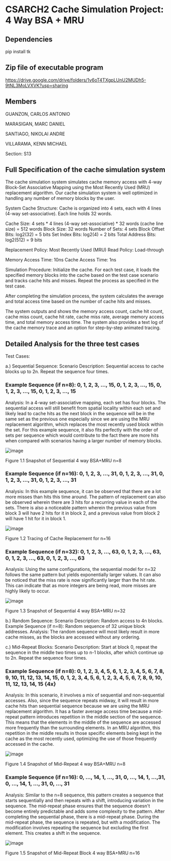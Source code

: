 # CSARCH2 Cache Simulation Project: 4 Way BSA + MRU

## Dependencies
pip install tk

## Zip file of executable program

https://drive.google.com/drive/folders/1v6oT4TXgpLUnU2MUDh5-9tNL3MoLVXVK?usp=sharing

## Members

GUANZON, CARLOS ANTONIO

MARASIGAN, MARC DANIEL

SANTIAGO, NIKOLAI ANDRE 

VILLARAMA, KENN MICHAEL


Section: S13


## Full Specification of the cache simulation system

The cache simulation system simulates cache memory access with 4-way Block-Set Associative Mapping using the Most Recently Used (MRU) replacement algorithm. Our cache simulation system is well optimized in handling any number of memory blocks by the user.

System Cache Structure:
Cache is organized into 4 sets, each with 4 lines (4-way set-associative).
Each line holds 32 words.

Cache Size: 4 sets * 4 lines (4-way set-associative) * 32 words (cache line size) = 512 words
Block Size: 32 words
Number of Sets: 4 sets
Block Offset Bits: log2(32) = 5 bits
Set Index Bits: log2(4) = 2 bits
Total Address Bits: log2(512) = 9 bits

Replacement Policy: Most Recently Used (MRU)
Read Policy: Load-through

Memory Access Time: 10ns
Cache Access Time: 1ns

Simulation Procedure:
Initialize the cache. For each test case, it loads the specified memory blocks into the cache based on the test case scenario and tracks cache hits and misses. Repeat the process as specified in the test case.

After completing the simulation process, the system calculates the average and total access time based on the number of cache hits and misses. 

The system outputs and shows the memory access count, cache hit count, cache miss count, cache hit rate, cache miss rate, average memory access time, and total memory access time. The system also provides a text log of the cache memory trace and an option for step-by-step animated tracing.

## Detailed Analysis for the three test cases

Test Cases:

a.) Sequential Sequence:
Scenario Description: Sequential access to cache blocks up to 2n. Repeat the sequence four times.

### Example Sequence (if n=8): 0, 1, 2, 3, ..., 15, 0, 1, 2, 3, ..., 15, 0, 1, 2, 3, ..., 15, 0, 1, 2, 3, ..., 15

Analysis: In a 4-way set-associative mapping, each set has four blocks. The sequential access will still benefit from spatial locality within each set and likely lead to cache hits as the next block in the sequence will be in the same set as the previous one especially since we are using the MRU replacement algorithm, which replaces the most recently used block within the set. For this example sequence, it also fits perfectly with the order of sets per sequence which would contribute to the fact there are more hits when compared with scenarios having a larger number of memory blocks.

![image](https://github.com/niksanti/CSARCH2/assets/64532697/16c9f532-8e95-41e1-b95b-e975317467fc)




Figure 1.1 Snapshot of Sequential 4 way BSA+MRU n=8



### Example Sequence (if n=16): 0, 1, 2, 3, ..., 31, 0, 1, 2, 3, ..., 31, 0, 1, 2, 3, ..., 31, 0, 1, 2, 3, ..., 31

Analysis: In this example sequence, it can be observed that there are a lot more misses than hits this time around. The pattern of replacement can also be observed wherein there are 3 hits for a recurring value in each of the sets. There is also a noticeable pattern wherein the previous value from block 3 will have 2 hits for it in block 2, and a previous value from block 2 will have 1 hit for it in block 1.

![image](https://github.com/niksanti/CSARCH2/assets/64532697/a3fd9eea-1eff-4c8a-9fee-76f3055e70ec)


Figure 1.2 Tracing of Cache Replacement for n=16


### Example Sequence (if n=32): 0, 1, 2, 3, …, 63, 0, 1, 2, 3, …, 63, 0, 1, 2, 3, …, 63, 0, 1, 2, 3, …, 63

Analysis: Using the same configurations, the sequential model for n=32 follows the same pattern but yields exponentially larger values. It can also be noticed that the miss rate is now significantly larger than the hit rate. This can indicate that as more integers are being read, more misses are highly likely to occur.


![image](https://github.com/niksanti/CSARCH2/assets/64532697/eb0ddbbe-ded5-4449-a8d9-dfd300fae1c2)


Figure 1.3 Snapshot of Sequential 4 way BSA+MRU n=32


b.) Random Sequence:
Scenario Description: Random access to 4n blocks.
Example Sequence (if n=8): Random sequence of 32 unique block addresses.
Analysis: The random sequence will most likely result in more cache misses, as the blocks are accessed without any ordering. 


c.) Mid-Repeat Blocks:
Scenario Description: Start at block 0, repeat the sequence in the middle two times up to n-1 blocks, after which continue up to 2n. Repeat the sequence four times.

### Example Sequence (if n=8): 0, 1, 2, 3, 4, 5, 6, 1, 2, 3, 4, 5, 6, 7, 8, 9, 10, 11, 12, 13, 14, 15, 0, 1, 2, 3, 4, 5, 6, 1, 2, 3, 4, 5, 6, 7, 8, 9, 10, 11, 12, 13, 14, 15 {4x}

Analysis: In this scenario, it involves a mix of sequential and non-sequential accesses. Also, since the sequence repeats midway, it will result in more cache hits than sequential sequence because we are using the MRU replacement algorithm. It has a faster average access time because a mid-repeat pattern introduces repetition in the middle section of the sequence. This means that the elements in the middle of the sequence are accessed more frequently than the surrounding elements. In an MRU algorithm, this repetition in the middle results in those specific elements being kept in the cache as the most recently used, optimizing the use of those frequently accessed in the cache.

![image](https://github.com/niksanti/CSARCH2/assets/64532697/f717df56-d7b8-42ff-9249-958aa3d9c0ea)

Figure  1.4 Snapshot of Mid-Repeat 4 way BSA+MRU n=8

### Example Sequence (if n=16): 0, …, 14, 1, …, 31, 0, …, 14, 1, …,31, 0, …, 14, 1, …, 31, 0, …, 31

Analysis: Similar to the n=8 sequence, this pattern creates a sequence that starts sequentially and then repeats with a shift, introducing variation in the sequence. The mid-repeat phase ensures that the sequence doesn't become entirely predictable and adds some complexity to the pattern. After completing the sequential phase, there is a mid-repeat phase. During the mid-repeat phase, the sequence is repeated, but with a modification. The modification involves repeating the sequence but excluding the first element. This creates a shift in the sequence.

![image](https://github.com/niksanti/CSARCH2/assets/64532697/b97b2cc4-dde1-4fcf-a31e-30515c9ddb4a)

Figure 1.5 Snapshot of Mid-Repeat Block 4 way BSA+MRU n=16



